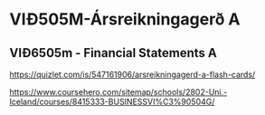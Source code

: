 # VIÐ505M-Ársreikningagerð A

## VIÐ6505m - Financial Statements A

https://quizlet.com/is/547161906/arsreikningagerd-a-flash-cards/

https://www.coursehero.com/sitemap/schools/2802-Uni.-Iceland/courses/8415333-BUSINESSVI%C3%90504G/
